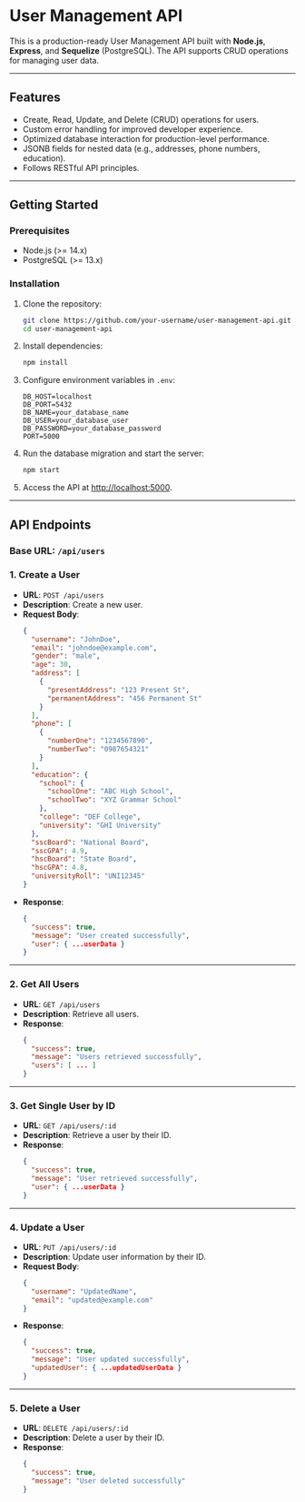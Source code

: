 # User Management API

This is a production-ready User Management API built with **Node.js**, **Express**, and **Sequelize** (PostgreSQL). The API supports CRUD operations for managing user data.

---

## Features

- Create, Read, Update, and Delete (CRUD) operations for users.
- Custom error handling for improved developer experience.
- Optimized database interaction for production-level performance.
- JSONB fields for nested data (e.g., addresses, phone numbers, education).
- Follows RESTful API principles.

---

## Getting Started

### Prerequisites

- Node.js (>= 14.x)
- PostgreSQL (>= 13.x)

### Installation

1. Clone the repository:

   ```bash
   git clone https://github.com/your-username/user-management-api.git
   cd user-management-api
   ```

2. Install dependencies:

   ```bash
   npm install
   ```

3. Configure environment variables in `.env`:

   ```env
   DB_HOST=localhost
   DB_PORT=5432
   DB_NAME=your_database_name
   DB_USER=your_database_user
   DB_PASSWORD=your_database_password
   PORT=5000
   ```

4. Run the database migration and start the server:

   ```bash
   npm start
   ```

5. Access the API at [http://localhost:5000](http://localhost:5000).

---

## API Endpoints

### Base URL: `/api/users`

### 1. **Create a User**

- **URL**: `POST /api/users`
- **Description**: Create a new user.
- **Request Body**:
  ```json
  {
    "username": "JohnDoe",
    "email": "johndoe@example.com",
    "gender": "male",
    "age": 30,
    "address": [
      {
        "presentAddress": "123 Present St",
        "permanentAddress": "456 Permanent St"
      }
    ],
    "phone": [
      {
        "numberOne": "1234567890",
        "numberTwo": "0987654321"
      }
    ],
    "education": {
      "school": {
        "schoolOne": "ABC High School",
        "schoolTwo": "XYZ Grammar School"
      },
      "college": "DEF College",
      "university": "GHI University"
    },
    "sscBoard": "National Board",
    "sscGPA": 4.9,
    "hscBoard": "State Board",
    "hscGPA": 4.8,
    "universityRoll": "UNI12345"
  }
  ```
- **Response**:
  ```json
  {
    "success": true,
    "message": "User created successfully",
    "user": { ...userData }
  }
  ```

---

### 2. **Get All Users**

- **URL**: `GET /api/users`
- **Description**: Retrieve all users.
- **Response**:
  ```json
  {
    "success": true,
    "message": "Users retrieved successfully",
    "users": [ ... ]
  }
  ```

---

### 3. **Get Single User by ID**

- **URL**: `GET /api/users/:id`
- **Description**: Retrieve a user by their ID.
- **Response**:
  ```json
  {
    "success": true,
    "message": "User retrieved successfully",
    "user": { ...userData }
  }
  ```

---

### 4. **Update a User**

- **URL**: `PUT /api/users/:id`
- **Description**: Update user information by their ID.
- **Request Body**:
  ```json
  {
    "username": "UpdatedName",
    "email": "updated@example.com"
  }
  ```
- **Response**:
  ```json
  {
    "success": true,
    "message": "User updated successfully",
    "updatedUser": { ...updatedUserData }
  }
  ```

---

### 5. **Delete a User**

- **URL**: `DELETE /api/users/:id`
- **Description**: Delete a user by their ID.
- **Response**:
  ```json
  {
    "success": true,
    "message": "User deleted successfully"
  }
  ```
